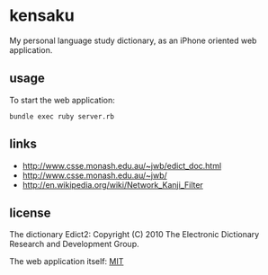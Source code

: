 
# kensaku

My personal language study dictionary, as an iPhone oriented web application.


## usage

To start the web application:
```
bundle exec ruby server.rb
```


## links

* http://www.csse.monash.edu.au/~jwb/edict_doc.html
* http://www.csse.monash.edu.au/~jwb/
* http://en.wikipedia.org/wiki/Network_Kanji_Filter


## license

The dictionary Edict2: Copyright (C) 2010 The Electronic Dictionary Research and Development Group.

The web application itself: [MIT](LICENSE.txt)

